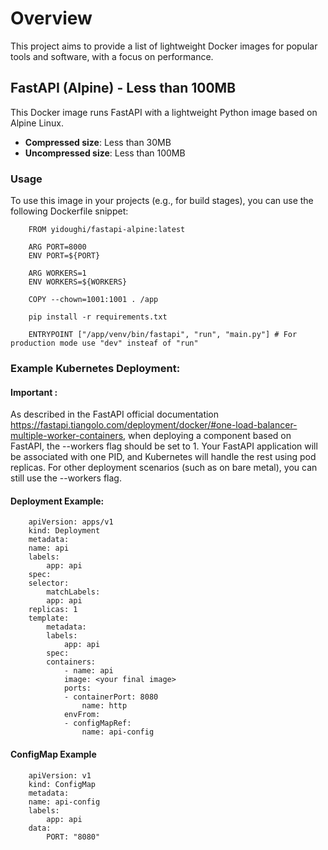 # Overview

This project aims to provide a list of lightweight Docker images for popular tools and software, with a focus on performance.

## FastAPI (Alpine) - Less than 100MB

This Docker image runs FastAPI with a lightweight Python image based on Alpine Linux.
- **Compressed size**: Less than 30MB
- **Uncompressed size**: Less than 100MB

### Usage

To use this image in your projects (e.g., for build stages), you can use the following Dockerfile snippet:

        FROM yidoughi/fastapi-alpine:latest

        ARG PORT=8000
        ENV PORT=${PORT}

        ARG WORKERS=1
        ENV WORKERS=${WORKERS}

        COPY --chown=1001:1001 . /app

        pip install -r requirements.txt

        ENTRYPOINT ["/app/venv/bin/fastapi", "run", "main.py"] # For production mode use "dev" insteaf of "run"

###  Example Kubernetes Deployment:


#### **Important** :
 
As described in the FastAPI official documentation  https://fastapi.tiangolo.com/deployment/docker/#one-load-balancer-multiple-worker-containers, when deploying a component based on FastAPI, the --workers flag should be set to 1. Your FastAPI application will be associated with one PID, and Kubernetes will handle the rest using pod replicas. For other deployment scenarios (such as on bare metal), you can still use the --workers flag.

#### Deployment Example:

        apiVersion: apps/v1
        kind: Deployment
        metadata:
        name: api
        labels:
            app: api
        spec:
        selector:
            matchLabels:
            app: api
        replicas: 1
        template:
            metadata:
            labels:
                app: api
            spec:
            containers:
                - name: api
                image: <your final image>
                ports:
                - containerPort: 8080
                    name: http
                envFrom:
                - configMapRef:
                    name: api-config

#### ConfigMap Example

        apiVersion: v1
        kind: ConfigMap
        metadata:
        name: api-config
        labels:
            app: api
        data:
            PORT: "8080"